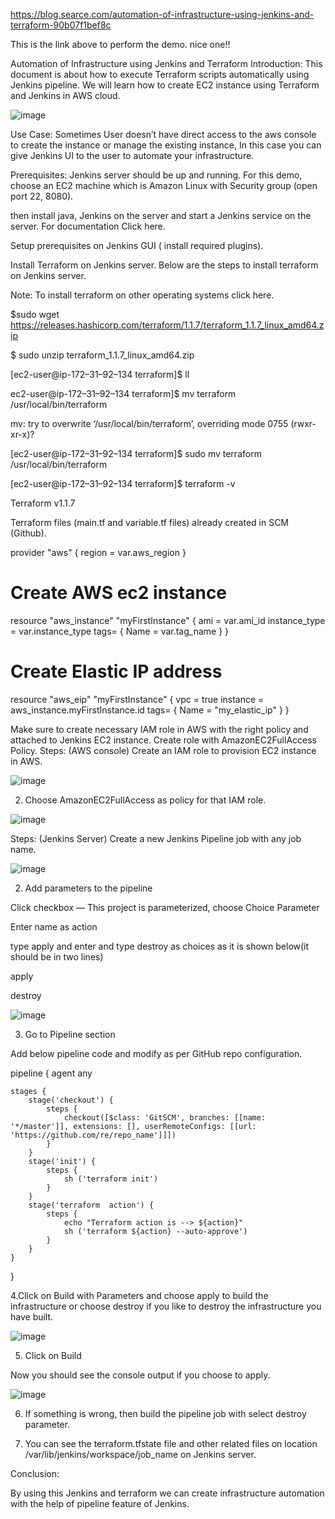 https://blog.searce.com/automation-of-infrastructure-using-jenkins-and-terraform-90b07f1bef8c

This is the link above to perform the demo. nice one!!



Automation of Infrastructure using Jenkins and Terraform
Introduction:
This document is about how to execute Terraform scripts automatically using Jenkins pipeline. We will learn how to create EC2 instance using Terraform and Jenkins in AWS cloud.

![image](https://user-images.githubusercontent.com/72337263/196380770-17621207-475f-4fc7-b52a-f2cf9bfc3dce.png)


Use Case:
Sometimes User doesn’t have direct access to the aws console to create the instance or manage the existing instance, In this case you can give Jenkins UI to the user to automate your infrastructure.

Prerequisites:
Jenkins server should be up and running.
For this demo, choose an EC2 machine which is Amazon Linux with Security group (open port 22, 8080).

then install java, Jenkins on the server and start a Jenkins service on the server. For documentation Click here.

Setup prerequisites on Jenkins GUI ( install required plugins).

Install Terraform on Jenkins server.
Below are the steps to install terraform on Jenkins server.

Note: To install terraform on other operating systems click here.

$sudo wget https://releases.hashicorp.com/terraform/1.1.7/terraform_1.1.7_linux_amd64.zip

$ sudo unzip terraform_1.1.7_linux_amd64.zip

[ec2-user@ip-172–31–92–134 terraform]$ ll

ec2-user@ip-172–31–92–134 terraform]$ mv terraform /usr/local/bin/terraform

mv: try to overwrite ‘/usr/local/bin/terraform’, overriding mode 0755 (rwxr-xr-x)?

[ec2-user@ip-172–31–92–134 terraform]$ sudo mv terraform /usr/local/bin/terraform

[ec2-user@ip-172–31–92–134 terraform]$ terraform -v

Terraform v1.1.7

Terraform files (main.tf and variable.tf files) already created in SCM (Github).

provider "aws" {
  region = var.aws_region
}



# Create AWS ec2 instance
resource "aws_instance" "myFirstInstance" {
  ami           = var.ami_id
  instance_type = var.instance_type
  tags= {
    Name = var.tag_name
  }
}

# Create Elastic IP address
resource "aws_eip" "myFirstInstance" {
  vpc      = true
  instance = aws_instance.myFirstInstance.id
tags= {
    Name = "my_elastic_ip"
  }
}


Make sure to create necessary IAM role in AWS with the right policy and attached to Jenkins EC2 instance. Create role with AmazonEC2FullAccess Policy.
Steps: (AWS console)
Create an IAM role to provision EC2 instance in AWS.

![image](https://user-images.githubusercontent.com/72337263/196381033-75951a72-e524-4382-a73d-9fc8d3f7d2d0.png)


2. Choose AmazonEC2FullAccess as policy for that IAM role.

![image](https://user-images.githubusercontent.com/72337263/196381071-c2744cb8-4c1d-4a40-a255-3b308b1b4c4a.png)

Steps: (Jenkins Server)
Create a new Jenkins Pipeline job with any job name.

![image](https://user-images.githubusercontent.com/72337263/196381112-b8a6ef47-ee0f-436c-8f53-1629814818d8.png)

2. Add parameters to the pipeline

Click checkbox — This project is parameterized, choose Choice Parameter

Enter name as action

type apply and enter and type destroy as choices as it is shown below(it should be in two lines)

apply

destroy

![image](https://user-images.githubusercontent.com/72337263/196381159-f821f8b2-dc9e-49bb-b192-618489d24104.png)

3. Go to Pipeline section

Add below pipeline code and modify as per GitHub repo configuration.


pipeline {
    agent any
 
    stages {
        stage('checkout') {
            steps {
                checkout([$class: 'GitSCM', branches: [[name: '*/master']], extensions: [], userRemoteConfigs: [[url: 'https://github.com/re/repo_name']]])
            }
        }
        stage('init') {
            steps {
                sh ('terraform init') 
            }
        }
        stage('terraform  action') {
            steps {
                echo "Terraform action is --> ${action}"
                sh ('terraform ${action} --auto-approve')
            }
        }
    }
    
}


4.Click on Build with Parameters and choose apply to build the infrastructure or choose destroy if you like to destroy the infrastructure you have built.

![image](https://user-images.githubusercontent.com/72337263/196381337-bfaeedb5-f67f-4675-bde1-a2743beeb051.png)


5. Click on Build

Now you should see the console output if you choose to apply.

![image](https://user-images.githubusercontent.com/72337263/196381368-e26221f2-a8a1-43ed-ab7f-8cb46e90d7ce.png)



6. If something is wrong, then build the pipeline job with select destroy parameter.


7. You can see the terraform.tfstate file and other related files on location /var/lib/jenkins/workspace/job_name on Jenkins server.

Conclusion:

By using this Jenkins and terraform we can create infrastructure automation with the help of pipeline feature of Jenkins.
